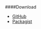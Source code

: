 ####Download

* [GitHub](https://github.com/gmiak/anax-flat-theme)
* [Packagist](https://packagist.org/packages/mos/anax-flat)
